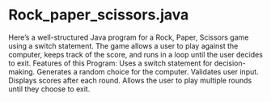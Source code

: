 # Rock_paper_scissors.java
Here’s a well-structured Java program for a Rock, Paper, Scissors game using a switch statement. The game allows a user to play against the computer, keeps track of the score, and runs in a loop until the user decides to exit.
Features of this Program:
Uses a switch statement for decision-making.
Generates a random choice for the computer.
Validates user input.
Displays scores after each round.
Allows the user to play multiple rounds until they choose to exit.
